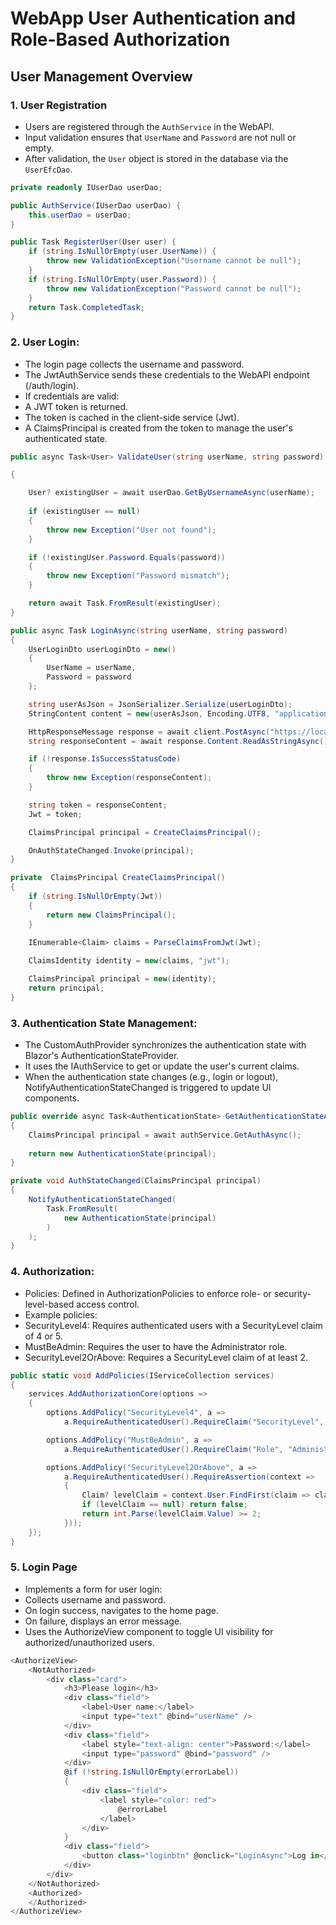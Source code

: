 # WebApp User Authentication and Role-Based Authorization

## User Management Overview

### 1. User Registration
- Users are registered through the `AuthService` in the WebAPI.
- Input validation ensures that `UserName` and `Password` are not null or empty.
- After validation, the `User` object is stored in the database via the `UserEfcDao`.

```csharp
private readonly IUserDao userDao;

public AuthService(IUserDao userDao) {
    this.userDao = userDao;
}

public Task RegisterUser(User user) {
    if (string.IsNullOrEmpty(user.UserName)) {
        throw new ValidationException("Username cannot be null");
    }
    if (string.IsNullOrEmpty(user.Password)) {
        throw new ValidationException("Password cannot be null");
    }
    return Task.CompletedTask;
}
```

### 2.	User Login:
-    The login page collects the username and password.
-    The JwtAuthService sends these credentials to the WebAPI endpoint (/auth/login).
-    If credentials are valid:
-    A JWT token is returned.
-    The token is cached in the client-side service (Jwt).
-    A ClaimsPrincipal is created from the token to manage the user's authenticated state.

```csharp
public async Task<User> ValidateUser(string userName, string password)

{

    User? existingUser = await userDao.GetByUsernameAsync(userName);
    
    if (existingUser == null)
    {
        throw new Exception("User not found");
    }

    if (!existingUser.Password.Equals(password))
    {
        throw new Exception("Password mismatch");
    }

    return await Task.FromResult(existingUser);
}

public async Task LoginAsync(string userName, string password)
{
    UserLoginDto userLoginDto = new()
    {
        UserName = userName,
        Password = password
    };

    string userAsJson = JsonSerializer.Serialize(userLoginDto);
    StringContent content = new(userAsJson, Encoding.UTF8, "application/json");

    HttpResponseMessage response = await client.PostAsync("https://localhost:7159/auth/login", content);
    string responseContent = await response.Content.ReadAsStringAsync();

    if (!response.IsSuccessStatusCode)
    {
        throw new Exception(responseContent);
    }

    string token = responseContent;
    Jwt = token;

    ClaimsPrincipal principal = CreateClaimsPrincipal();

    OnAuthStateChanged.Invoke(principal);
}

private  ClaimsPrincipal CreateClaimsPrincipal()
{
    if (string.IsNullOrEmpty(Jwt))
    {
        return new ClaimsPrincipal();
    }

    IEnumerable<Claim> claims = ParseClaimsFromJwt(Jwt);
    
    ClaimsIdentity identity = new(claims, "jwt");

    ClaimsPrincipal principal = new(identity);
    return principal;
}
```
### 3. Authentication State Management:
-    The CustomAuthProvider synchronizes the authentication state with Blazor's AuthenticationStateProvider.
-    It uses the IAuthService to get or update the user's current claims.
-    When the authentication state changes (e.g., login or logout), NotifyAuthenticationStateChanged is triggered to update UI components.

```csharp
public override async Task<AuthenticationState> GetAuthenticationStateAsync()
{
    ClaimsPrincipal principal = await authService.GetAuthAsync();
    
    return new AuthenticationState(principal);
}

private void AuthStateChanged(ClaimsPrincipal principal)
{
    NotifyAuthenticationStateChanged(
        Task.FromResult(
            new AuthenticationState(principal)
        )
    );
}
```
### 4.	Authorization:
-    Policies: Defined in AuthorizationPolicies to enforce role- or security-level-based access control.
-    Example policies:
-    SecurityLevel4: Requires authenticated users with a SecurityLevel claim of 4 or 5.
-    MustBeAdmin: Requires the user to have the Administrator role.
-    SecurityLevel2OrAbove: Requires a SecurityLevel claim of at least 2.

```csharp
public static void AddPolicies(IServiceCollection services)
{
    services.AddAuthorizationCore(options =>
    {
        options.AddPolicy("SecurityLevel4", a =>
            a.RequireAuthenticatedUser().RequireClaim("SecurityLevel", "4", "5"));

        options.AddPolicy("MustBeAdmin", a =>
            a.RequireAuthenticatedUser().RequireClaim("Role", "Administrator"));

        options.AddPolicy("SecurityLevel2OrAbove", a =>
            a.RequireAuthenticatedUser().RequireAssertion(context =>
            {
                Claim? levelClaim = context.User.FindFirst(claim => claim.Type.Equals("SecurityLevel"));
                if (levelClaim == null) return false;
                return int.Parse(levelClaim.Value) >= 2;
            }));
    });
}

```

### 5. Login Page
-    Implements a form for user login:
-    Collects username and password.
-    On login success, navigates to the home page.
-    On failure, displays an error message.
-    Uses the AuthorizeView component to toggle UI visibility for authorized/unauthorized users.

```csharp
<AuthorizeView>
    <NotAuthorized>
        <div class="card">
            <h3>Please login</h3>
            <div class="field">
                <label>User name:</label>
                <input type="text" @bind="userName" />
            </div>
            <div class="field">
                <label style="text-align: center">Password:</label>
                <input type="password" @bind="password" />
            </div>
            @if (!string.IsNullOrEmpty(errorLabel))
            {
                <div class="field">
                    <label style="color: red">
                        @errorLabel
                    </label>
                </div>
            }
            <div class="field">
                <button class="loginbtn" @onclick="LoginAsync">Log in</button>
            </div>
        </div>
    </NotAuthorized>
    <Authorized>
    </Authorized>
</AuthorizeView>
```
